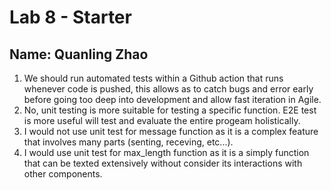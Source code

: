 # Lab 8 - Starter
## Name: Quanling Zhao
1. We should run automated tests within a Github action that runs whenever code is pushed, this allows as to catch bugs and error early before going too deep into development and allow fast iteration in Agile.
2. No, unit testing is more suitable for testing a specific function. E2E test is more useful will test and evaluate the entire progeam holistically.
3. I would not use unit test for message function as it is a complex feature that involves many parts (senting, receving, etc...).
4. I would use unit test for max_length function as it is a simply function that can be texted extensively without consider its interactions with other components.
